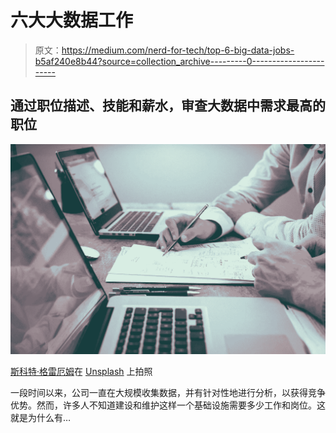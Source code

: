 # 六大大数据工作

> 原文：<https://medium.com/nerd-for-tech/top-6-big-data-jobs-b5af240e8b44?source=collection_archive---------0----------------------->

## 通过职位描述、技能和薪水，审查大数据中需求最高的职位

![](img/c569f061e3d075a15e10f3a51a5a5e6e.png)

[斯科特·格雷厄姆](https://unsplash.com/@homajob?utm_source=unsplash&utm_medium=referral&utm_content=creditCopyText)在 [Unsplash](https://unsplash.com/s/photos/big-data-jobs?utm_source=unsplash&utm_medium=referral&utm_content=creditCopyText) 上拍照

一段时间以来，公司一直在大规模收集数据，并有针对性地进行分析，以获得竞争优势。然而，许多人不知道建设和维护这样一个基础设施需要多少工作和岗位。这就是为什么有…